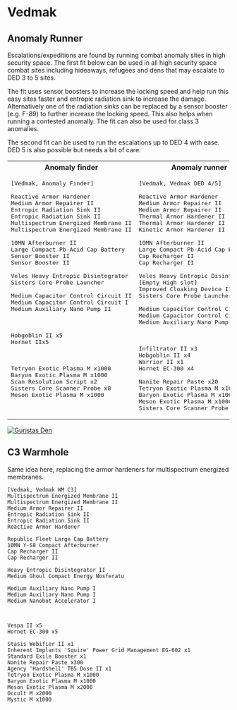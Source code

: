 # Vedmak 

## Anomaly Runner

Escalations/expeditions are found by running combat anomaly sites in high security space. The first fit below can be used in all high security space combat sites including hideaways, refugees and dens that may escalate to DED 3 to 5 sites.

The fit uses sensor boosters to increase the locking speed and help run this easy sites faster and entropic radiation sink to increase the damage. Alternatively one of the radiation sinks can be replaced by a sensor booster (e.g. F-89) to further increase the locking speed. This also helps when running a contested anomally. The fit can also be used for class 3 anomalies.

The second fit can be used to run the escalations up to DED 4 with ease. DED 5 is also possible but needs a bit of care.

<table>
<tr>
<th> Anomaly finder </th>
<th> Anomaly runner </th>
</tr>
<tr>
<td valign="top">

<pre>
[Vedmak, Anomaly Finder]

Reactive Armor Hardener
Medium Armor Repairer II
Entropic Radiation Sink II
Entropic Radiation Sink II
Multispectrum Energized Membrane II
Multispectrum Energized Membrane II

10MN Afterburner II
Large Compact Pb-Acid Cap Battery
Sensor Booster II
Sensor Booster II

Veles Heavy Entropic Disintegrator
Sisters Core Probe Launcher

Medium Capacitor Control Circuit II
Medium Capacitor Control Circuit I
Medium Auxiliary Nano Pump II



Hobgoblin II x5
Hornet IIx5



Tetryon Exotic Plasma M x1000
Baryon Exotic Plasma M x1000
Scan Resolution Script x2
Sisters Core Scanner Probe x8
Meson Exotic Plasma M x1000
</pre>

</td>
<td valign="top">

<pre>
[Vedmak, Vedmak DED 4/5]

Reactive Armor Hardener
Medium Armor Repairer II
Medium Armor Repairer II
Thermal Armor Hardener II
Thermal Armor Hardener II
Kinetic Armor Hardener II

10MN Afterburner II
Large Compact Pb-Acid Cap Battery
Cap Recharger II
Cap Recharger II

Veles Heavy Entropic Disintegrator
[Empty High slot]
Improved Cloaking Device II
Sisters Core Probe Launcher

Medium Capacitor Control Circuit II
Medium Capacitor Control Circuit I
Medium Auxiliary Nano Pump II



Infiltrator II x3
Hobgoblin II x4
Warrior II x1
Hornet EC-300 x4

Nanite Repair Paste x20
Tetryon Exotic Plasma M x1000
Baryon Exotic Plasma M x1000
Meson Exotic Plasma M x1000
Sisters Core Scanner Probe x8
</pre>

</td>
</tr>
</table>

[![Guristas Den](https://img.youtube.com/vi/HwvltGYBH_g/maxresdefault.jpg)](https://youtu.be/HwvltGYBH_g "Guristas Den")


## C3 Warmhole

Same idea here, replacing the armor hardeners for multispectrum energized membranes.

```
[Vedmak, Vedmak WM C3]
Multispectrum Energized Membrane II
Multispectrum Energized Membrane II
Medium Armor Repairer II
Entropic Radiation Sink II
Entropic Radiation Sink II
Reactive Armor Hardener

Republic Fleet Large Cap Battery
10MN Y-S8 Compact Afterburner
Cap Recharger II
Cap Recharger II

Heavy Entropic Disintegrator II
Medium Ghoul Compact Energy Nosferatu

Medium Auxiliary Nano Pump I
Medium Auxiliary Nano Pump I
Medium Nanobot Accelerator I



Vespa II x5
Hornet EC-300 x5

Stasis Webifier II x1
Inherent Implants 'Squire' Power Grid Management EG-602 x1
Standard Exile Booster x1
Nanite Repair Paste x300
Agency 'Hardshell' TB5 Dose II x1
Tetryon Exotic Plasma M x1000
Baryon Exotic Plasma M x1000
Meson Exotic Plasma M x2000
Occult M x2000
Mystic M x1000

```

